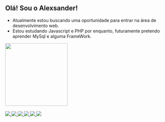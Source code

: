 ## Olá! Sou o Alexsander!

- Atualmente estou buscando uma oportunidade para entrar na área de desenvolvimento web.
- Estou estudando Javascript e PHP por enquanto, futuramente pretendo aprender MySql e alguma FrameWork.

<div>
  <a href="https://github.com/alexspereir">
    <img height="200em" src="https://github-readme-stats.vercel.app/api/top-langs/?username=alexspereir&layout=compact&theme=dark">
</div>
<br>
<div>
  <img src="https://img.shields.io/badge/HTML5-E34F26?style=for-the-badge&logo=html5&logoColor=white">
  <img src="https://img.shields.io/badge/CSS3-1572B6?style=for-the-badge&logo=css3&logoColor=white">
  <img src="https://img.shields.io/badge/JavaScript-F7DF1E?style=for-the-badge&logo=javascript&logoColor=black">
  <img src="https://img.shields.io/badge/PHP-777BB4?style=for-the-badge&logo=php&logoColor=white">
  <img src="https://img.shields.io/badge/Java-ED8B00?style=for-the-badge&logo=java&logoColor=white">
  <img src="https://img.shields.io/badge/Python-14354C?style=for-the-badge&logo=python&logoColor=white">
</div>
<!---
alexspereir/alexspereir is a ✨ special ✨ repository because its `README.md` (this file) appears on your GitHub profile.
You can click the Preview link to take a look at your changes.
--->
